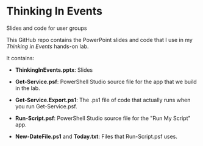 # Thinking In Events
Slides and code for user groups

This GitHub repo contains the PowerPoint slides and code that I use in my *Thinking in Events* hands-on lab. 

It contains:

* **ThinkingInEvents.pptx**: Slides

* **Get-Service.psf**: PowerShell Studio source file for the app that we build in the lab.

* **Get-Service.Export.ps1**: The .ps1 file of code that actually runs when you run Get-Service.psf.  

* **Run-Script.psf**: PowerShell Studio source file for the "Run My Script" app.

* **New-DateFile.ps1** and **Today.txt**: Files that Run-Script.psf uses.